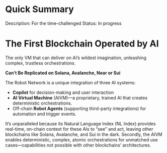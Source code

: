 # Quick Summary

Description: For the time-challenged
Status: In progress

# The First Blockchain Operated by AI

<aside>

The only VM that can deliver on AI’s wildest imagination, unleashing complex, trustless orchestrations.

**Can’t Be Replicated on Solana, Avalanche, Near or Sui**

</aside>

<aside>

The Robot Network is a unique integration of three AI systems: 

- **Copilot** for decision-making and user interaction
- **AI Virtual Machine** (AIVM)—a proprietary, trained AI that creates deterministic orchestrations.
- Off-chain **Robot Agents** (supporting third-party integrations) for automation and trigger events.

It’s unparalleled because its Natural Language Index (NL Index) provides real-time, on-chain context for these AIs to “see” and act, leaving other blockchains like Solana, Avalanche, and Sui in the dark. Secondly, the AIVM enables deterministic, complex, atomic orchestrations for unmatched use cases—capabilities not possible with other blockchains’ architectures.

</aside>